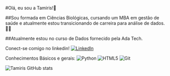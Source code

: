 #Olá, eu sou a Tamiris!🌙

##Sou formada em Ciências Biológicas, cursando um MBA em gestão de saúde e atualmente estou transicionando de carreira para análise de dados.👩‍💻

##Atualmente estou no curso de Dados fornecido pela Ada Tech. 

Conect-se comigo no linkedin!
[![LinkedIn](https://img.shields.io/badge/LinkedIn-0077B5?style=for-the-badge&logo=linkedin&logoColor=white)](https://www.linkedin.com/in/tamiris-ferreira-torres-36425311a)

Conhecimentos Básicos e gerais:
![Python](https://img.shields.io/badge/Python-14354C?style=for-the-badge&logo=python&logoColor=white) 	![HTML5](https://img.shields.io/badge/HTML5-E34F26?style=for-the-badge&logo=html5&logoColor=white) ![Git](https://img.shields.io/badge/GIT-E44C30?style=for-the-badge&logo=git&logoColor=white)

![Tamiris GitHub stats](https://github-readme-stats.vercel.app/api?tamitorres=anuraghazra&theme=tokyonight_icons=true)
